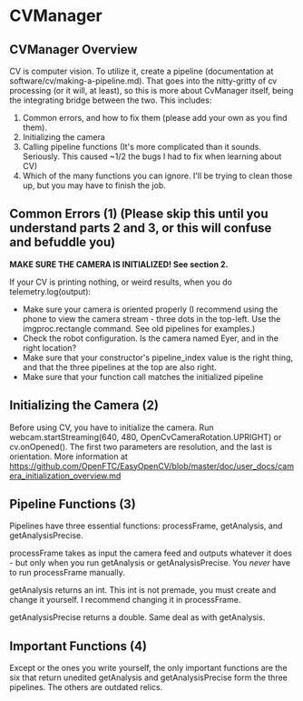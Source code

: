 # CVManager

## CVManager Overview
CV is computer vision. To utilize it, create a pipeline (documentation at software/cv/making-a-pipeline.md). That goes into the nitty-gritty of cv processing (or it will, at least), so this is more about CvManager itself, being the integrating bridge between the two. This includes:
1. Common errors, and how to fix them (please add your own as you find them).
2. Initializing the camera
3. Calling pipeline functions (It's more complicated than it sounds. Seriously. This caused ~1/2 the bugs I had to fix when learning about CV)
4. Which of the many functions you can ignore. I'll be trying to clean those up, but you may have to finish the job.

## Common Errors (1) (Please skip this until you understand parts 2 and 3, or this will confuse and befuddle you)

**MAKE SURE THE CAMERA IS INITIALIZED! See section 2.**

If your CV is printing nothing, or weird results, when you do telemetry.log(output):
  - Make sure your camera is oriented properly (I recommend using the phone to view the camera stream - three dots in the top-left. Use the imgproc.rectangle command. See old pipelines for examples.)
  - Check the robot configuration. Is the camera named Eyer, and in the right location?
  - Make sure that your constructor's pipeline_index value is the right thing, and that the three pipelines at the top are also right.
  - Make sure that your function call matches the initialized pipeline

## Initializing the Camera (2)

Before using CV, you have to initialize the camera. Run webcam.startStreaming(640, 480, OpenCvCameraRotation.UPRIGHT) or cv.onOpened(). The first two parameters are resolution, and the last is orientation. 
More information at https://github.com/OpenFTC/EasyOpenCV/blob/master/doc/user_docs/camera_initialization_overview.md


## Pipeline Functions (3)

Pipelines have three essential functions: processFrame, getAnalysis, and getAnalysisPrecise. 

processFrame takes as input the camera feed and outputs whatever it does - but only when you run getAnalysis or getAnalysisPrecise. You *never* have to run processFrame manually.

getAnalysis returns an int. This int is not premade, you must create and change it yourself. I recommend changing it in processFrame.

getAnalysisPrecise returns a double. Same deal as with getAnalysis.


## Important Functions (4)

Except or the ones you write yourself, the only important functions are the six that return unedited getAnalysis and getAnalysisPrecise form the three pipelines. The others are outdated relics.
